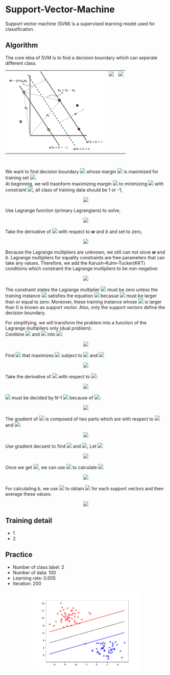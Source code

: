 # Support-Vector-Machine
Support vector machine (SVM) is a supervised learning model used for classification.

## Algorithm
The core idea of SVM is to find a decision boundary which can seperate different class.
<table>
  <tr>
    <td><img height=250 src="https://github.com/ChienKangLu/Support-Vector-Machine/blob/master/img/pic.png" /></td>
    <td  valign="top">
        <img src="https://latex.codecogs.com/svg.latex?%5Cbegin%7Barray%7D%7Bll%7D%201.%20%26%20%24find%20%24%20%5Ctextbf%7B%5Ctextit%7Bw%7D%7D%20%5C%5C%20%26%20%5Cleft%5C%7B%5Cbegin%7Barray%7D%7Blr%7D%20%5Ctextbf%7B%5Ctextit%7Bw%7D%7D%5Ccdot%5Ctextbf%7B%5Ctextit%7Bx%7D%7D_%5Ctextbf%7B%5Ctextit%7Bi%7D%7D&plus;b%3D1%20%5Ccdots%20%5Ctextcircled%201%20%5C%5C%20%5Ctextbf%7B%5Ctextit%7Bw%7D%7D%5Ccdot%5Ctextbf%7B%5Ctextit%7Bx%7D%7D_%5Ctextbf%7B%5Ctextit%7Bi%7D%7D&plus;b%3D-1%20%5Ccdots%20%5Ctextcircled%202%20%5Cend%7Barray%7D%5Cright.%5C%5C%20%26%20%5Ctextcircled%201%20-%20%5Ctextcircled%202%20%5C%5C%20%26%20%28%5Ctextbf%7B%5Ctextit%7Bx%7D%7D_%5Ctextbf%7B%5Ctextit%7B1%7D%7D-%5Ctextbf%7B%5Ctextit%7Bx%7D%7D_%5Ctextbf%7B%5Ctextit%7B2%7D%7D%29%5Ccdot%5Ctextbf%7B%5Ctextit%7Bw%7D%7D%3D2%20%5C%5C%20%26%20%5Ctextbf%7B%5Ctextit%7Bw%7D%7D%20%3D%20%5Cfrac%7B2%7D%7B%5Ctextbf%7B%5Ctextit%7Bx%7D%7D_%5Ctextbf%7B%5Ctextit%7B1%7D%7D-%20%5Ctextbf%7B%5Ctextit%7Bx%7D%7D_%5Ctextbf%7B%5Ctextit%7B2%7D%7D%7D%20%5Cend%7Barray%7D" />
    </td>
    <td valign="top">
      <img src="https://latex.codecogs.com/svg.latex?%5Cbegin%7Barray%7D%7Bll%7D%202.%20%26%20%24find%20%24m%24%20by%20projection%24%20%5C%5C%20%26%20%5Cbegin%7Barray%7D%7Blllll%7D%20m%20%26%20%3D%20%26%20proj_%7B%5Ctextbf%7B%5Ctextit%7Bw%7D%7D%7D%5Ctextbf%7B%5Ctextit%7Bx%7D%7D_%5Ctextbf%7B%5Ctextit%7B3%7D%7D%20%26%20%3D%20%26%20%5Cfrac%7B%5Ctextbf%7B%5Ctextit%7Bx%7D%7D_%5Ctextbf%7B%5Ctextit%7B3%7D%7D%5Ccdot%5Ctextbf%7B%5Ctextit%7Bw%7D%7D%7D%7B%5Ctextbf%7B%5Ctextit%7Bw%7D%7D%5Ccdot%5Ctextbf%7B%5Ctextit%7Bw%7D%7D%7D%5Ccdot%5Ctextbf%7B%5Ctextit%7Bw%7D%7D%20%5C%5C%20%26%26%26%3D%20%26%5Cfrac%7B%28%5Ctextbf%7B%5Ctextit%7Bx%7D%7D_%5Ctextbf%7B%5Ctextit%7B1%7D%7D-%5Ctextbf%7B%5Ctextit%7Bx%7D%7D_%5Ctextbf%7B%5Ctextit%7B2%7D%7D%29%5Ccdot%5Ctextbf%7B%5Ctextit%7Bw%7D%7D%7D%7B%5Ctextbf%7B%5Ctextit%7Bw%7D%7D%5Ccdot%5Ctextbf%7B%5Ctextit%7Bw%7D%7D%7D%5Ccdot%5Ctextbf%7B%5Ctextit%7Bw%7D%7D%20%5C%5C%20%26%26%26%3D%20%26%5Cfrac%7B%28%5Ctextbf%7B%5Ctextit%7Bx%7D%7D_%5Ctextbf%7B%5Ctextit%7B1%7D%7D-%5Ctextbf%7B%5Ctextit%7Bx%7D%7D_%5Ctextbf%7B%5Ctextit%7B2%7D%7D%29%5Ccdot%5Cfrac%7B2%7D%7B%5Ctextbf%7B%5Ctextit%7Bx%7D%7D_%5Ctextbf%7B%5Ctextit%7B1%7D%7D-%5Ctextbf%7B%5Ctextit%7Bx%7D%7D_%5Ctextbf%7B%5Ctextit%7B2%7D%7D%7D%7D%7B%5Ctextbf%7B%5Ctextit%7Bw%7D%7D%5Ccdot%5Ctextbf%7B%5Ctextit%7Bw%7D%7D%7D%5Ccdot%5Ctextbf%7B%5Ctextit%7Bw%7D%7D%20%5C%5C%20%26%26%26%3D%26%5Cfrac%7B2%7D%7B%5Ctextbf%7B%5Ctextit%7Bw%7D%7D%5Ccdot%5Ctextbf%7B%5Ctextit%7Bw%7D%7D%7D%5C%5C%20%26%26%26%3D%26%5Cfrac%7B2%7D%7B%5Cleft%20%5C%7C%20%5Ctextbf%7B%5Ctextit%7Bw%7D%7D%20%5Cright%20%5C%7C%7D%20%5Cend%7Barray%7D%20%5Cend%7Barray%7D" />
    </td>
  </tr>
</table>
<br/>
<p>
We want to find decision boundary <img src="https://latex.codecogs.com/svg.latex?%5Cinline%20%5Ctextbf%7B%5Ctextit%7Bw%7D%7D%5E%5Ctextbf%7B%5Ctextit%7Bt%7D%7D%5Ctextbf%7B%5Ctextit%7Bx%7D%7D&plus;b%3D0" /> whose margin <img src="https://latex.codecogs.com/svg.latex?%5Cinline%20%5Cfrac%7B2%7D%7B%5Cleft%20%5C%7C%20%5Ctextbf%7B%5Ctextit%7Bw%7D%7D%20%5Cright%20%5C%7C%7D" /> is maximized for training set <img src="https://latex.codecogs.com/svg.latex?%5Cinline%20%5C%7B%28%5Ctextbf%7B%5Ctextit%7Bx%7D%7D_%5Ctextbf%7B%5Ctextit%7Bi%7D%7D%2Cy_i%29%5C%7D%24%2C%20%24%20y_i%3D&plus;1/-1" />.<br/>
At beginning, we will trasnform maximizing margin <img src="https://latex.codecogs.com/svg.latex?%5Cinline%20%5Cfrac%7B2%7D%7B%5Cleft%20%5C%7C%20%5Ctextbf%7B%5Ctextit%7Bw%7D%7D%20%5Cright%20%5C%7C%7D" /> to minimizing <img src="https://latex.codecogs.com/svg.latex?%5Cinline%20J%28%5Ctextbf%7B%5Ctextit%7Bw%7D%7D%29%3D%5Cfrac%7B1%7D%7B2%7D%5Ctextbf%7B%5Ctextit%7Bw%7D%7D%5E%5Ctextbf%7B%5Ctextit%7Bt%7D%7D%5Ctextbf%7B%5Ctextit%7Bw%7D%7D" /> with constraint <img src="https://latex.codecogs.com/svg.latex?%5Cinline%20y_i%28%5Ctextbf%7B%5Ctextit%7Bw%7D%7D%5E%5Ctextbf%7B%5Ctextit%7Bt%7D%7D%5Ctextbf%7B%5Ctextit%7Bx%7D%7D_%5Ctextbf%7B%5Ctextit%7Bi%7D%7D&plus;b%29%5Cgeq%201" />, all class of training data should be 1 or -1,
<p align="center">
  <img src="https://latex.codecogs.com/svg.latex?%5Cleft%5C%7B%5Cbegin%7Barray%7D%7Blr%7D%20%5Ctextbf%7B%5Ctextit%7Bw%7D%7D%5E%5Ctextbf%7B%5Ctextit%7Bt%7D%7D%5Ctextbf%7B%5Ctextit%7Bx%7D%7D_%5Ctextbf%7B%5Ctextit%7Bi%7D%7D&plus;b%5Cgeq%201%20%24%2C%20if%20%24y_i%3D1%20%5C%5C%20%5Ctextbf%7B%5Ctextit%7Bw%7D%7D%5E%5Ctextbf%7B%5Ctextit%7Bt%7D%7D%5Ctextbf%7B%5Ctextit%7Bx%7D%7D_%5Ctextbf%7B%5Ctextit%7Bi%7D%7D&plus;b%5Cleq%20-1%20%24%2C%20if%20%24y_i%3D-1%20%5Cend%7Barray%7D%5Cright." />
</p>
</p>
<p>
  Use Lagrange function (primary Lagrangians) to solve,
</p>
<p align="center">
 <img src="https://latex.codecogs.com/svg.latex?L%28%5Ctextbf%7B%5Ctextit%7Bw%7D%7D%2Cb%2C%5Cmathit%7B%5Cboldsymbol%7B%5Calpha%7D%7D%29%3D%5Cfrac%7B1%7D%7B2%7D%5Ctextbf%7B%5Ctextit%7Bw%7D%7D%5E%5Ctextbf%7B%5Ctextit%7Bt%7D%7D%5Ctextbf%7B%5Ctextit%7Bw%7D%7D-%5Csum_%7Bi%3D1%7D%5E%7BN%7D%5Calpha_i%5C%7By_i%28%5Ctextbf%7B%5Ctextit%7Bw%7D%7D%5E%5Ctextbf%7B%5Ctextit%7Bt%7D%7D%5Ctextbf%7B%5Ctextit%7Bx%7D%7D_%5Ctextbf%7B%5Ctextit%7Bi%7D%7D&plus;b%29-1%5C%7D" />
</p>
<p>
Take the derivative of <img src="https://latex.codecogs.com/svg.latex?%5Cinline%20L%28%5Ctextbf%7B%5Ctextit%7Bw%7D%7D%2Cb%2C%5Cmathit%7B%5Cboldsymbol%7B%5Calpha%7D%7D%29" /> with respect to <b><i>w</i></b> and <i>b</i> and set to zero,
</p>
<p align="center">
  <img src="https://latex.codecogs.com/svg.latex?%5Cbegin%7Barray%7D%7Bll%7D%20%5Cfrac%7B%5Cpartial%20L%7D%7B%5Cpartial%20%5Ctextbf%7B%5Ctextit%7Bw%7D%7D%7D%3D0%26%24%2C%20%24%20%5Ctextbf%7B%5Ctextit%7Bw%7D%7D%3D%5Csum_%7Bi%3D1%7D%5E%7BN%7D%5Calpha_iy_i%5Ctextbf%7B%5Ctextit%7Bx%7D%7D_%5Ctextbf%7B%5Ctextit%7Bi%7D%7D%20%5C%5C%20%5Cfrac%7B%5Cpartial%20L%7D%7B%5Cpartial%20b%7D%3D0%26%24%2C%20%24%20%5Csum_%7Bi%3D1%7D%5E%7BN%7D%5Calpha_iy_i%3D0%20%5C%5C%20%5Cend%7Barray%7D" />
</p>
<p>
  Because the Lagrange multipliers are unknown, we still can not slove <b><i>w</i></b> and <i>b</i></u>. Lagrange multipliers for equality constraints are free parameters that can take any values. Therefore, we add the Karush–Kuhn–Tucker(KKT) conditions which constraint the Lagrange multipliers to be non-negative:
</p>
<p align="center">
  <img src="https://latex.codecogs.com/svg.latex?%5Cbegin%7Barray%7D%7Bll%7D%20%5Cboldsymbol%7B%5Cmathit%7B%5Calpha%7D%7D_%5Ctextbf%7B%5Ctextit%7Bi%7D%7D%5Cgeq%200%20%5C%5C%20%5Cboldsymbol%7B%5Cmathit%7B%5Calpha%7D%7D_%5Ctextbf%7B%5Ctextit%7Bi%7D%7D%5By_i%28%5Ctextbf%7B%5Ctextit%7Bw%7D%7D%5E%5Ctextbf%7B%5Ctextit%7Bt%7D%7D%5Ctextbf%7B%5Ctextit%7Bx%7D%7D_%5Ctextbf%7B%5Ctextit%7Bi%7D%7D&plus;b%29-1%5D%3D0%20%5Cend%7Barray%7D" />
</p>
<p>
  The constraint states the Lagrange multiplier <img src="https://latex.codecogs.com/svg.latex?%5Cinline%20%5Cboldsymbol%7B%5Cmathit%7B%5Calpha%7D%7D_%5Ctextbf%7B%5Ctextit%7Bi%7D%7D" /> must be zero unless the training instance <img src="https://latex.codecogs.com/svg.latex?%5Cinline%20%5Ctextbf%7B%5Ctextit%7Bx%7D%7D_%5Ctextbf%7B%5Ctextit%7Bi%7D%7D" /> satisfies the equation <img src="https://latex.codecogs.com/svg.latex?%5Cinline%20y_i%28%5Ctextbf%7B%5Ctextit%7Bw%7D%7D%5E%5Ctextbf%7B%5Ctextit%7Bt%7D%7D%5Ctextbf%7B%5Ctextit%7Bx%7D%7D_%5Ctextbf%7B%5Ctextit%7Bi%7D%7D&plus;b%29%3D1" /> becasue <img src="https://latex.codecogs.com/svg.latex?%5Cinline%20%5Cboldsymbol%7B%5Cmathit%7B%5Calpha%7D%7D_%5Ctextbf%7B%5Ctextit%7Bi%7D%7D" /> must be larger than or equal to zero. Moreover, these training instance whose <img src="https://latex.codecogs.com/svg.latex?%5Cinline%20%5Cboldsymbol%7B%5Cmathit%7B%5Calpha%7D%7D_%5Ctextbf%7B%5Ctextit%7Bi%7D%7D" /> is larger than 0 is known as support vector. Also, only the support vectors define the decision boundary.
</p>
<p>
  For simplifying, we will transform the problem into a function of the Lagrange multipliers only (dual problem):<br/>
  Combine <img src="https://latex.codecogs.com/svg.latex?%5Cinline%20%5Cfrac%7B%5Cpartial%20L%7D%7B%5Cpartial%20%5Ctextbf%7B%5Ctextit%7Bw%7D%7D%7D%3D0" /> and <img src="https://latex.codecogs.com/svg.latex?%5Cinline%20%5Cfrac%7B%5Cpartial%20L%7D%7B%5Cpartial%20b%7D%3D0" /> into <img src="https://latex.codecogs.com/svg.latex?%5Cinline%20L%28%5Ctextbf%7B%5Ctextit%7Bw%7D%7D%2Cb%2C%5Cboldsymbol%7B%5Calpha%7D%29" />:
</p>
<p align="center">
  <img src="https://latex.codecogs.com/svg.latex?%5Cbegin%7Barray%7D%7Blll%7D%20L%28%5Ctextbf%7B%5Ctextit%7Bw%7D%7D%2Cb%2C%5Cboldsymbol%7B%5Calpha%7D%29%20%26%20%3D%20%26%20%5Cfrac%7B1%7D%7B2%7D%5Ctextbf%7B%5Ctextit%7Bw%7D%7D%5E%5Ctextbf%7B%5Ctextit%7Bt%7D%7D%5Ctextbf%7B%5Ctextit%7Bw%7D%7D-%5Csum_%7Bi%3D1%7D%5E%7BN%7D%5Calpha_i%5C%7By_i%28%5Ctextbf%7B%5Ctextit%7Bw%7D%7D%5E%5Ctextbf%7B%5Ctextit%7Bt%7D%7D%5Ctextbf%7B%5Ctextit%7Bx%7D%7D_%5Ctextbf%7B%5Ctextit%7Bi%7D%7D&plus;b%29-1%5C%7D%20%5C%5C%20%26%20%3D%20%26%20%5Cfrac%7B1%7D%7B2%7D%5Ctextbf%7B%5Ctextit%7Bw%7D%7D%5E%5Ctextbf%7B%5Ctextit%7Bt%7D%7D%5Ctextbf%7B%5Ctextit%7Bw%7D%7D-%5Csum_%7Bi%3D1%7D%5E%7BN%7D%5Calpha_iy_i%5Ctextbf%7B%5Ctextit%7Bw%7D%7D%5E%5Ctextbf%7B%5Ctextit%7Bt%7D%7D%5Ctextbf%7B%5Ctextit%7Bx%7D%7D_%5Ctextbf%7B%5Ctextit%7Bi%7D%7D-%5Csum_%7Bi%3D1%7D%5E%7BN%7D%5Calpha_iy_ib&plus;%5Csum_%7Bi%3D1%7D%5E%7BN%7D%5Calpha_i%20%5C%5C%20%26%20%3D%20%26%20%5Cfrac%7B1%7D%7B2%7D%5Ctextbf%7B%5Ctextit%7Bw%7D%7D%5E%5Ctextbf%7B%5Ctextit%7Bt%7D%7D%5Ctextbf%7B%5Ctextit%7Bw%7D%7D-%5Ctextbf%7B%5Ctextit%7Bw%7D%7D%5E%5Ctextbf%7B%5Ctextit%7Bt%7D%7D%5Ctextbf%7B%5Ctextit%7Bw%7D%7D&plus;%5Csum_%7Bi%3D1%7D%5E%7BN%7D%5Calpha_i%20%5C%5C%20%26%20%3D%20%26%20-%5Cfrac%7B1%7D%7B2%7D%5Ctextbf%7B%5Ctextit%7Bw%7D%7D%5E%5Ctextbf%7B%5Ctextit%7Bt%7D%7D%5Ctextbf%7B%5Ctextit%7Bw%7D%7D&plus;%5Csum_%7Bi%3D1%7D%5E%7BN%7D%5Calpha_i%20%5C%5C%20%26%20%3D%20%26%20-%5Cfrac%7B1%7D%7B2%7D%5Csum%5Cnolimits_%7Bi%2Cj%7Dy_iy_j%5Calpha_i%5Calpha_j%5Ctextbf%7B%5Ctextit%7Bx%7D%7D_%5Ctextbf%7B%5Ctextit%7Bi%7D%7D%5E%5Ctextbf%7B%5Ctextit%7Bt%7D%7D%5Ctextbf%7B%5Ctextit%7Bx%7D%7D_%5Ctextbf%7B%5Ctextit%7Bj%7D%7D&plus;%5Csum_%7Bi%3D1%7D%5E%7BN%7D%5Calpha_i%20%5Cend%7Barray%7D" />
</p>
<p>
  Find <img src="https://latex.codecogs.com/svg.latex?%5Cinline%20%5Cboldsymbol%7B%5Cmathbf%7B%7D%5Calpha%7D" /> that maximizes <img src="https://latex.codecogs.com/svg.latex?L%28%5Cboldsymbol%7B%5Cmathbf%7B%5Calpha%7D%7D%29" /> subject to <img src="https://latex.codecogs.com/svg.latex?%5Cinline%20%5Ctextbf%7B%5Ctextit%7By%7D%7D%5E%5Ctextbf%7B%5Ctextit%7Bt%7D%7D%5Cboldsymbol%7B%5Cmathbf%7B%5Calpha%7D%7D%3D0" /> and <img src="https://latex.codecogs.com/svg.latex?%5Cinline%20%5Cboldsymbol%7B%5Cmathbf%7B%5Calpha%7D%7D%5Cgeq%200" />
</p>
<p align="center">
  <img src="https://latex.codecogs.com/svg.latex?%5Cbegin%7Barray%7D%7Blll%7D%20L%28%5Cboldsymbol%7B%5Cmathbf%7B%5Calpha%7D%7D%29%26%3D%26-%5Cfrac%7B1%7D%7B2%7D%5Csum%5Cnolimits_%7Bi%2Cj%7Dy_iy_j%5Calpha_i%5Calpha_j%5Ctextbf%7B%5Ctextit%7Bx%7D%7D_%5Ctextbf%7B%5Ctextit%7Bi%7D%7D%5E%5Ctextbf%7B%5Ctextit%7Bt%7D%7D%5Ctextbf%7B%5Ctextit%7Bx%7D%7D_%5Ctextbf%7B%5Ctextit%7Bj%7D%7D&plus;%5Csum_%7Bi%3D1%7D%5E%7BN%7D%5Calpha_i%20%5C%5C%20%26%3D%26-%5Cfrac%7B1%7D%7B2%7D%5Cboldsymbol%7B%5Cmathbf%7B%5Calpha%7D%7D%5E%5Ctextbf%7B%5Ctextit%7Bt%7D%7DH%5Cboldsymbol%7B%5Cmathbf%7B%5Calpha%7D%7D&plus;%5Ctextbf%7B%5Ctextit%7Bf%7D%7D%5E%5Ctextbf%7B%5Ctextit%7Bt%7D%7D%5Cboldsymbol%7B%5Cmathbf%7B%5Calpha%7D%7D%20%5C%5C%20H_i_j%26%5Cequiv%20%26%20y_iy_j%5Ctextbf%7B%5Ctextit%7Bx%7D%7D_%5Ctextbf%7B%5Ctextit%7Bi%7D%7D%5E%5Ctextbf%7B%5Ctextit%7Bt%7D%7D%5Ctextbf%7B%5Ctextit%7Bx%7D%7D%5Ctextbf%7B%5Ctextit%7Bj%7D%7D%5C%5C%20%5Ctextbf%7B%5Ctextit%7Bf%7D%7D%20%26%20%3D%20%26%281%2C1%2C%5Ccdots%2C1%29%5E%5Ctextbf%7B%5Ctextit%7Bt%7D%7D%20%5Cend%7Barray%7D" />
</p>
<p>
  Take the derivative of <img src="https://latex.codecogs.com/svg.latex?%5Cinline%20L%28%5Cboldsymbol%7B%5Cmathbf%7B%5Calpha%7D%7D%29" /> with respect to <img src="https://latex.codecogs.com/svg.latex?%5Cinline%20%5Cboldsymbol%7B%5Cmathbf%7B%5Calpha%7D%7D" />:
</p>
<p align="center">
  <img src="https://latex.codecogs.com/svg.latex?%5Cbigtriangledown_%7B%5Cboldsymbol%7B%5Cmathbf%7B%5Calpha%7D%7D%7DL%5Cequiv%20%5B%5Cfrac%7B%5Cpartial%20L%7D%7B%5Cpartial%20%5Calpha_1%7D%2C%5Cfrac%7B%5Cpartial%20L%7D%7B%5Cpartial%20%5Calpha_2%7D%2C%5Ccdots%2C%5Cfrac%7B%5Cpartial%20L%7D%7B%5Cpartial%20%5Calpha_N%7D%5D%3D%5Ctextbf%7B%5Ctextit%7Bf%7D%7D-H%5Cboldsymbol%7B%5Cmathbf%7B%5Calpha%7D%7D" />
</p>
<p>
  <img src="https://latex.codecogs.com/svg.latex?%5Cinline%20%5Calpha_k" /> must be decided by <i>N</i>-1 <img src="https://latex.codecogs.com/svg.latex?%5Cinline%20%5Calpha_i" /> because of <img src="https://latex.codecogs.com/svg.latex?%5Cinline%20%5Ctextbf%7B%5Ctextit%7By%7D%7D%5E%5Ctextbf%7B%5Ctextit%7Bt%7D%7D%5Cboldsymbol%7B%5Cmathbf%7B%5Calpha%7D%7D%3D0" />:
</p>
<p align="center">
  <img src="https://latex.codecogs.com/svg.latex?%5Cbegin%7Barray%7D%7Bll%7D%20%5Calpha_ky_k&plus;%5Csum%20%5Cnolimits_%7Bi%5Cneq%20k%7D%5Calpha_iy_i%20%3D%200%5C%5C%20%5Calpha_k%3D%5Cfrac%7B-1%7D%7By_k%7D%5Csum%20%5Cnolimits_%7Bi%5Cneq%20k%7D%5Calpha_iy_i%20%5Cend%7Barray%7D" />
</p>
<p>
  The gradient of <img src="https://latex.codecogs.com/svg.latex?%5Cinline%20%5Cfrac%7B%5Cpartial%20L%7D%7B%5Cpartial%20%5Calpha_i%7D" /> is composed of two parts which are with respect to <img src="https://latex.codecogs.com/svg.latex?%5Cinline%20%5Calpha_i" /> and <img src="https://latex.codecogs.com/svg.latex?%5Cinline%20%5Calpha_k" />:
</p>
<p align="center">
  <img src="https://latex.codecogs.com/svg.latex?%5Cbegin%7Barray%7D%7Bllll%7D%20%5Cfrac%7B%5Cpartial%20L%7D%7B%5Cpartial%20%5Calpha_i%7D%20%26%20%3D%20%26%20%28%5Cfrac%7B%5Cpartial%20L%7D%7B%5Cpartial%20%5Cboldsymbol%7B%5Cmathbf%7B%5Calpha%7D%7D%7D%29_i%20&plus;%28%5Cfrac%7B%5Cpartial%20L%7D%7B%5Cpartial%20%5Cboldsymbol%7B%5Cmathbf%7B%5Calpha%7D%7D%7D%29_k%5Cfrac%7B%5Cpartial%20%5Calpha_k%7D%7B%5Cpartial%20%5Calpha_i%7D%20%26%20%5Cforall%20i%5Cneq%20k%5C%5C%20%26%20%3D%20%26%20%28%5Ctextbf%7B%5Ctextit%7Bf%7D%7D-H%5Cboldsymbol%7B%5Cmathbf%7B%5Calpha%7D%7D%29_i%20&plus;%20%28%5Ctextbf%7B%5Ctextit%7Bf%7D%7D-H%5Cboldsymbol%7B%5Cmathbf%7B%5Calpha%7D%7D%29_k%5Cfrac%7B%5Cpartial%20%5Calpha_k%7D%7B%5Cpartial%20%5Calpha_i%7D%20%26%20%5Cforall%20i%5Cneq%20k%24%20%24%28%5Calpha_k%3D%5Cfrac%7B-1%7D%7By_k%7D%5Csum%20%5Cnolimits_%7Bi%5Cneq%20k%7D%5Calpha_iy_i%29%20%5C%5C%20%26%20%3D%20%26%20%28%5Ctextbf%7B%5Ctextit%7Bf%7D%7D-H%5Cboldsymbol%7B%5Cmathbf%7B%5Calpha%7D%7D%29_i%20&plus;%20%28%5Ctextbf%7B%5Ctextit%7Bf%7D%7D-H%5Cboldsymbol%7B%5Cmathbf%7B%5Calpha%7D%7D%29_k%28%5Cfrac%7B-y_i%7D%7By_k%7D%29%20%26%20%5Cend%7Barray%7D" />
</p>
<p>
  Use gradient decsent to find <img src="https://latex.codecogs.com/svg.latex?%5Cinline%20%5Calpha_i" /> and <img src="https://latex.codecogs.com/svg.latex?%5Cinline%20%5Calpha_k" />, Let <img src="https://latex.codecogs.com/svg.latex?%5Cinline%20%5Ctextbf%7B%5Ctextit%7Bd%7D%7D%5Cequiv%20%5Ctextbf%7B%5Ctextit%7Bf%7D%7D-H%5Cboldsymbol%7B%5Cmathbf%7B%5Calpha%7D%7D" />
</p>
<p align="center">
  <img src="https://latex.codecogs.com/svg.latex?%5Cbegin%7Barray%7D%7Bll%7D%20%5Calpha_i%5E%7B%27%7D%3D%5Calpha_i&plus;%5Cvarepsilon%20%5Bd_i&plus;d_k%28%5Cfrac%7B-y_i%7D%7By_k%7D%29%5D%24%20%24%5Cforall%20i%5Cneq%20k%20%5C%5C%20%5Calpha_k%5E%7B%27%7D%3D%5Cfrac%7B-1%7D%7By_k%7D%5Csum%20%5Cnolimits_%7Bi%5Cneq%20k%7D%5Calpha_i%5E%7B%27%7Dy_i%20%5Cend%7Barray%7D" />
</p>
<p>
  Once we get <img src="https://latex.codecogs.com/svg.latex?%5Cinline%20%5Cboldsymbol%7B%5Cmathbf%7B%5Calpha%7D%7D" />, we can use <img src="https://latex.codecogs.com/svg.latex?%5Cinline%20%5Cboldsymbol%7B%5Cmathbf%7B%5Calpha%7D%7D" /> to calculate <img src="https://latex.codecogs.com/svg.latex?%5Cinline%20%5Ctextbf%7B%5Ctextit%7Bw%7D%7D" />
</p>
<p align="center">
  <img src="https://latex.codecogs.com/svg.latex?%5Cinline%20%5Ctextbf%7B%5Ctextit%7Bw%7D%7D%5E%5Ctextbf%7B%5Ctextit%7B*%7D%7D%3D%5Csum_%7Bi%3D1%7D%5E%7BN%7D%5Calpha_iy_i%5Ctextbf%7B%5Ctextit%7Bx%7D%7D_%5Ctextbf%7B%5Ctextit%7Bi%7D%7D" />
</p>
<p>
  For calculating <i>b</i>, we use <img src="https://latex.codecogs.com/svg.latex?%5Cinline%20y_i%28%5Ctextbf%7B%5Ctextit%7Bw%7D%7D%5E%5Ctextbf%7B%5Ctextit%7Bt%7D%7D%5Ctextbf%7B%5Ctextit%7Bw%7D%7D&plus;b%29%3D1" /> to obtain <img src="https://latex.codecogs.com/svg.latex?%5Cinline%20b_i" /> for each support vectors and then average these values:
</p>
<p align="center">
  <img src="https://latex.codecogs.com/svg.latex?%5Cbegin%7Barray%7D%7Bl%7D%20b_i%3D%5Cfrac%7B1%7D%7By_i%7D-%5Ctextbf%7B%5Ctextit%7Bw%7D%7D%5E%5Ctextbf%7B%5Ctextit%7Bt%7D%7D%5Ctextbf%7B%5Ctextit%7Bx%7D%7D_%5Ctextbf%7B%5Ctextit%7Bi%7D%7D%20%5C%5C%20b%5E*%3D%5Cfrac%7B1%7D%7BN_s%7D%5Csum%20%5Cnolimits_s%20%28%5Cfrac%7B1%7D%7By_s%7D-%5Ctextbf%7B%5Ctextit%7Bw%7D%7D%5E%5Ctextbf%7B%5Ctextit%7Bt%7D%7D%5Ctextbf%7B%5Ctextit%7Bx%7D%7D_%5Ctextbf%7B%5Ctextit%7Bs%7D%7D%29%20%5Cend%7Barray%7D" />
</p>

## Training detail
+ 1
+ 2

## Practice
+ Number of class label: 2
+ Number of data: 100
+ Learning rate: 0.005
+ Iteration: 200
<p align="center">
  <img height="250" src="https://github.com/ChienKangLu/Support-Vector-Machine/blob/master/img/result.png" />
</p>
